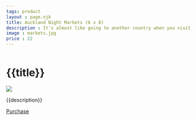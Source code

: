 ```yaml
---
tags: product
layout : page.njk
title: Auckland Night Markets (6 x 8)
description : It's almost like going to another country when you visit the Auckland Night Markets. People, food and culture from all of over the world get together to celebrate their diversity.
image : markets.jpg
price : 22
---
```


<div class="column">
  <h1>{{title}}</h1>
  <img class="product-image" src="/assets/images/{{ image }}"/>
  <div class="column-narrow">
    <p>{{description}}</p>
    <a class="purchase" href="#">Purchase</a>
  </div>
</div>
